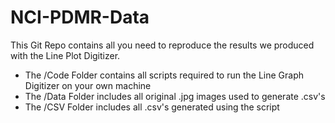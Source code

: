 # NCI-PDMR-Data

This Git Repo contains all you need to reproduce the results we produced with the Line Plot Digitizer. 

- The /Code Folder contains all scripts required to run the Line Graph Digitizer on your own machine
- The /Data Folder includes all original .jpg images used to generate .csv's
- The /CSV Folder includes all .csv's generated using the script
